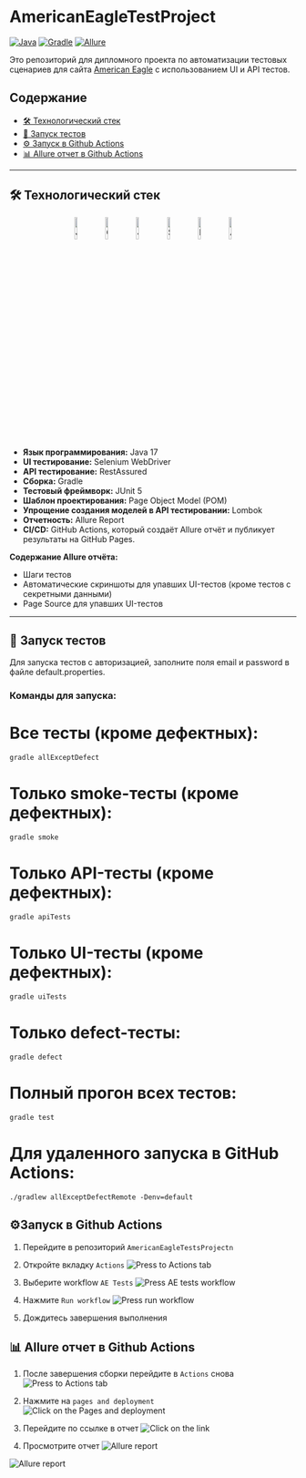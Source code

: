 # AmericanEagleTestProject

[![Java](https://img.shields.io/badge/Java-17-%23ED8B00?logo=openjdk)](https://www.java.com/)
[![Gradle](https://img.shields.io/badge/Gradle-8.4-%2302303A?logo=gradle)](https://gradle.org/)
[![Allure](https://img.shields.io/badge/Allure-Report-%23FF6A00?logo=allure)](https://allurereport.org/)

Это репозиторий для дипломного проекта по автоматизации тестовых сценариев для сайта [American Eagle](https://www.ae.com/us/en) с использованием UI и API тестов.

## Содержание
- [🛠️ Технологический стек](#-технологический-стек)
- [🚀 Запуск тестов](#-запуск-тестов)
- [⚙️ Запуск в Github Actions](#-запуск-в-github-actions)
- [📊 Allure отчет в Github Actions](#-allure-отчет-в-github-actions)

---

## 🛠️ Технологический стек
<p align="center">
  <a href="https://www.java.com/" target="_blank"><img width="10%" src="https://cdn.worldvectorlogo.com/logos/java-14.svg" alt="Java"></a>
  <a href="https://gradle.org/" target="_blank"><img width="10%" src="https://cdn.worldvectorlogo.com/logos/gradle.svg" alt="Gradle"></a>
  <a href="https://junit.org/junit5/" target="_blank"><img width="10%" src="https://junit.org/junit5/assets/img/junit5-logo.png" alt="JUnit5"></a>
  <a href="https://selenium.dev/" target="_blank"><img width="10%" src="https://cdn.worldvectorlogo.com/logos/selenium.svg" alt="Selenium"></a>
  <a href="https://projectlombok.org/" target="_blank"><img width="10%" src="https://projectlombok.org/img/lombok-256x256.png" alt="Lombok"></a>
  <a href="https://allurereport.org/" target="_blank"><img width="10%" src="https://avatars.githubusercontent.com/u/5879127?s=200&v=4" alt="Allure"></a>
</p>

- **Язык программирования:** Java 17
- **UI тестирование:** Selenium WebDriver
- **API тестирование:** RestAssured
- **Сборка:** Gradle
- **Тестовый фреймворк:** JUnit 5
- **Шаблон проектирования:** Page Object Model (POM)
- **Упрощение создания моделей в API тестировании:** Lombok
- **Отчетность:** Allure Report
- **CI/CD:** GitHub Actions, который создаёт Allure отчёт и публикует результаты на GitHub Pages.

**Содержание Allure отчёта:**
- Шаги тестов
- Автоматические скриншоты для упавших UI-тестов (кроме тестов с секретными данными)
- Page Source для упавших UI-тестов

---

## 🚀 Запуск тестов

Для запуска тестов с авторизацией, заполните поля email и password в файле default.properties.

### Команды для запуска:

# Все тесты (кроме дефектных):
`gradle allExceptDefect`

# Только smoke-тесты (кроме дефектных):
`gradle smoke`

# Только API-тесты (кроме дефектных):
`gradle apiTests`

# Только UI-тесты (кроме дефектных):
`gradle uiTests`

# Только defect-тесты:
`gradle defect`

# Полный прогон всех тестов:
`gradle test`

# Для удаленного запуска в GitHub Actions:
`./gradlew allExceptDefectRemote -Denv=default`

## ⚙️Запуск в Github Actions
1. Перейдите в репозиторий `AmericanEagleTestsProjectn`

2. Откройте вкладку `Actions`
![Press to Actions tab](images/01_press_to_actions_tab.png)

3. Выберите workflow `AE Tests`
![Press AE tests workflow](images/02_press_ae_tests_workflow.png)

4. Нажмите `Run workflow`
![Press run workflow](images/03_press_run_workflow.png)

5. Дождитесь завершения выполнения

## 📊 Allure отчет в Github Actions
1. После завершения сборки перейдите в `Actions` снова
![Press to Actions tab](images/04_press_to_actions_tab.png)

2. Нажмите на `pages and deployment`
![Click on the Pages and deployment](images/05_click_on_the_pages_and_deployment.png)

3. Перейдите по ссылке в отчет
![Click on the link](images/06_click_on_the_link.png)

4. Просмотрите отчет
![Allure report](images/07_allure_report.png)

![Allure report](images/08_allure_report.png)